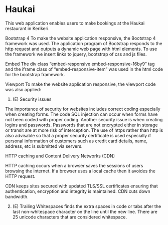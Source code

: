 # Haukai
This web application enables users to make bookings at the Haukai restaurant in Kerikeri.

Bootstrap 4
To make the website application responsive, the Bootstrap 4 framework was used.  The application program of Bootstrap responds to the http request and outputs a dynamic web page with html elements.  To use the framework we insert links to jquery, bootstrap of css and js files. 

Embed 
The div class “embed-responsive embed-responsive-16by9” tag and the iframe class of “embed-responsive-item” was used in the html code for the bootstrap framework.  

Viewport
To make the website application responsive, the viewport code was also applied:
<meta name="viewport" content="width=device-width, initial-scale=1, shrink-to-fit=no">

1.  (E)  Security issues

The importance of security for websites includes correct coding especially when creating forms.  The code SQL injection can occur when forms have not been coded with proper coding.  Another security issue is when creating logins and passwords.  Passwords that are not encrypted either in storage or transit are at more risk of interception.  The use of https rather than http is also advisable so that a proper security certificate is used especially if personal information of customers such as credit card details, name, address, etc is submitted via servers. 

HTTP caching and Content Delivery Networks (CDN)

HTTP caching occurs when a browser saves the sessions of users browsing the internet.  If a browser uses a local cache then it avoides the HTTP request.

CDN keeps sites secured with updated TLS/SSL certificates ensuring that authentication, encryption and integrity is maintained. CDN cuts down bandwidth.

2.  (E)
Trailing Whitespaces finds the extra spaces in code or tabs after the last non-whitespace character on the line until the new line.  There are 25 unicode characters that are considered whitespace.  




